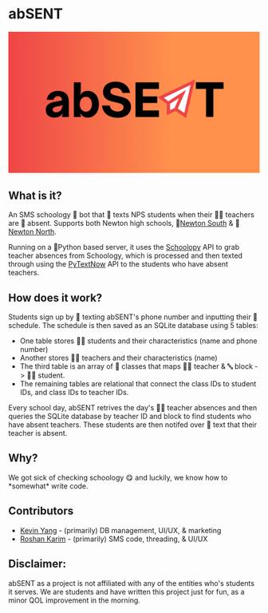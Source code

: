 # abSENT
 ![abSENT Github Banner](marketing/banner.png)

## What is it?
An SMS schoology 🤖 bot that 💬 texts NPS students when their  👩‍🏫 teachers are 📝 absent. Supports both Newton high schools, 🐯[Newton South](https://www.newton.k12.ma.us/nshs) & 🦁[Newton North](https://www.newton.k12.ma.us/nnhs).

Running on a 🐍Python based server, it uses the [Schoolopy](https://github.com/ErikBoesen/schoolopy) API to grab teacher absences from Schoology, which is processed and then texted through using the [PyTextNow](https://github.com/leogomezz4t/PyTextNow_API) API to the students who have absent teachers.

## How does it work?
Students sign up by 💬 texting abSENT's phone number and inputting their 📅 schedule. The schedule is then saved as an SQLite database using 5 tables:

- One table stores 👩‍🎓 students and their characteristics (name and phone number)
- Another stores 👨‍🏫 teachers and their characteristics (name)
- The third table is an array of 🏫 classes that maps 👩‍🏫 teacher & 🔤 block ->  👩‍🎓 student. 
- The remaining tables are relational that connect the class IDs to student IDs, and class IDs to teacher IDs. 

Every school day, abSENT retrives the day's 👨‍🏫 teacher absences and then queries the SQLite database by teacher ID and block to find students who have absent teachers. These students are then notifed over 💬 text that their teacher is absent.

## Why?
We got sick of checking schoology 😋 and luckily, we know how to \*somewhat\* write code.

## Contributors
- [Kevin Yang](https://github.com/bykevinyang) - (primarily) DB management, UI/UX, & marketing
- [Roshan Karim](https://github.com/karimroshan) - (primarily) SMS code, threading, & UI/UX

## Disclaimer:
abSENT as a project is not affiliated with any of the entities who's students it serves. We are students and have written this project just for fun, as a minor QOL improvement in the morning.
